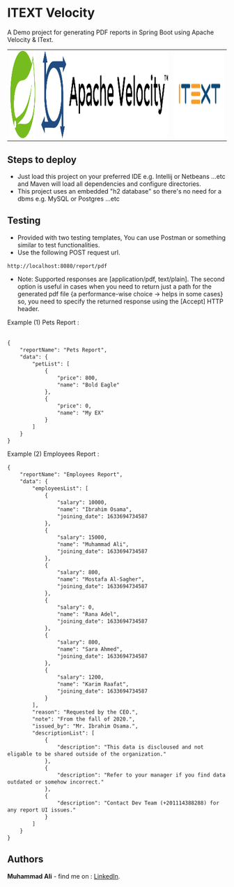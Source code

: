 # ITEXT Velocity
  
A Demo project for generating PDF reports in Spring Boot using Apache Velocity &amp; IText.  

<p align="center">
  <table>
    <tr>
      <td> <img src="src/main/resources/static/images/spring.svg" height="200"/></td>
      <td><img src="src/main/resources/static/images/apache_velocity.svg" height="200"/></td>
      <td><img src="src/main/resources/static/images/itext.svg" height="200" /></td>
    </tr>
  </table>
</p>

## Steps to deploy
- Just load this project on your preferred IDE e.g. Intellij or Netbeans ...etc and Maven will load all dependencies
  and configure directories.  
- This project uses an embedded "h2 database" so there's no need for a dbms e.g. MySQL or Postgres ...etc  

## Testing
- Provided with two testing templates, You can use Postman or something similar to test functionalities.
- Use the following POST request url.
```
http://localhost:8080/report/pdf
```  
- Note: Supported responses are [application/pdf, text/plain]. The second option is useful in cases when you need to return just
 a path for the generated pdf file {a performance-wise choice -> helps in some cases} so, you need to specify the returned response using the [Accept] HTTP header.  
 
 Example (1) Pets Report :
```

{
    "reportName": "Pets Report",
    "data": {
        "petList": [
            {
                "price": 800,
                "name": "Bold Eagle"
            },
            {
                "price": 0,
                "name": "My EX"
            }
        ]
    }
}

```
 Example (2) Employees Report :
```
{
    "reportName": "Employees Report",
    "data": {
        "employeesList": [
            {
                "salary": 10000,
                "name": "Ibrahim Osama",
                "joining_date": 1633694734587
            },
            {
                "salary": 15000,
                "name": "Muhammad Ali",
                "joining_date": 1633694734587
            },
            {
                "salary": 800,
                "name": "Mostafa Al-Sagher",
                "joining_date": 1633694734587
            },
            {
                "salary": 0,
                "name": "Rana Adel",
                "joining_date": 1633694734587
            },
            {
                "salary": 800,
                "name": "Sara Ahmed",
                "joining_date": 1633694734587
            },
            {
                "salary": 1200,
                "name": "Karim Raafat",
                "joining_date": 1633694734587
            }
        ],
        "reason": "Requested by the CEO.",
        "note": "From the fall of 2020.",
        "issued_by": "Mr. Ibrahim Osama.",
        "descriptionList": [
            {
                "description": "This data is discloused and not eligable to be shared outside of the organization."
            },
            {
                "description": "Refer to your manager if you find data outdated or somehow incorrect."
            },
            {
                "description": "Contact Dev Team (+201114388288) for any report UI issues."
            }
        ]
    }
}
```  

## Authors  
   **Muhammad Ali** - find me on : [LinkedIn](https://www.linkedin.com/in/zatribune).    

